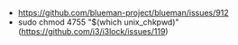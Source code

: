 - https://github.com/blueman-project/blueman/issues/912
- sudo chmod 4755 "$(which unix_chkpwd)" (https://github.com/i3/i3lock/issues/119)

